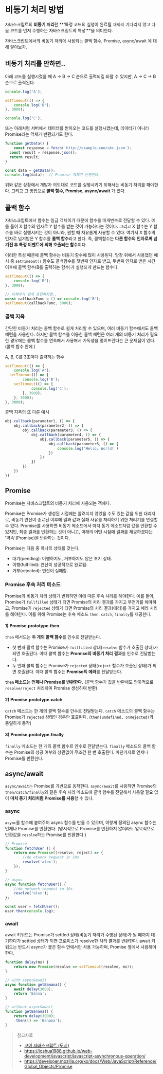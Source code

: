# 비동기 처리 방법

자바스크립트의 **비동기 처리**란 **‘특정 코드의 실행이 완료될 때까지 기다리지 않고 다음 코드를 먼저 수행하는 자바스크립트의 특성’**을 의미한다.

자바스크립트에서의 비동기 처리에 사용되는 콜백 함수, Promise, async/await 에 대해 알아보자.



## 비동기 처리를 안하면..

아래 코드를 실행시켰을 때 A → B → C 순으로 출력되길 바랄 수 있지만, A → C → B 순으로 출력된다.

```js
console.log('A');

setTimeout(() => {
	console.log('B');
}, 3000);

console.log('C');
```



또는 아래처럼 서버에서 데이터를 받아오는 코드를 실행시켰는데, 데이터가 아니라 Promise라는 객체가 반환되기도 한다.

```js
function getData() {
	const response = fetch('http://example.com/abc.json');
  const result = response.json();
  return result;
}

const data = getData();
console.log(data);  // Promise 객체가 반환된다.
```



위와 같은 상황에서 개발자 의도대로 코드를 실행시키기 위해서는 비동기 처리를 해야한다. 그리고 그 방법으로 **콜백 함수, Promise, async/await** 가 있다.



## 콜백 함수

자바스크립트에서 함수는 일급 객체이기 때문에 함수를 매개변수로 전달할 수 있다. 예를 들어 X 함수의 인자로 Y 함수를 받는 것이 가능하다는 것이다. 그리고 X 함수는 Y 함수를 바로 실행시키는 것이 아니라, 원할 때 자유롭게 사용할 수 있다. 여기서 X 함수의 인자로 넘겨받은 Y 함수를 **콜백 함수**라고 한다. 즉, 콜백함수는 **다른 함수의 인자로써 넘겨진 후 특정 이벤트에 의해 호출되는 함수**이다.

이러한 특성 때문에 콜백 함수는 비동기 함수에 많이 사용된다. 당장 위에서 사용했던 예시 중 `setTimeout()` 함수도 콜백함수를 첫번째 인자로 받고, 두번째 인자로 받은 시간 이후에 콜백 함수(B를 출력하는 함수)가 실행되게 만드는 함수다.

```js
setTimeout(() => {
	console.log('B');
}, 3000);

// 이해하기 쉽게 표현하자면..
const callbackFunc = () => console.log('B');
setTimeout(callbackFunc, 3000);
```



### 콜백 지옥

간단한 비동기 처리는 콜백 함수로 쉽게 처리할 수 있으며, 여러 비동기 함수에서도 콜백 패턴을 사용한다. 하지만 콜백 함수를 이용한 콜백 패턴은 여러 개의 비동기 처리가 필요한 경우에는 콜백 함수를 연속해서 사용해서 가독성을 떨어뜨린다는 큰 문제점이 있다. (콜백 함수 안에 )

A, B, C를 3초마다 출력하는 함수

```js
setTimeout(() => {
	console.log('A');
  setTimeout(() => {
		console.log('B');
    setTimeout(() => {
			console.log('C');
		}, 3000);
	}, 3000);
}, 3000);
```



콜백 지옥의 또 다른 예시

```js
obj.callback(parameter1, () => {
    obj.callback(parameter2, () => {
        obj.callback(parameter3, () => {
            obj.callback(parameter4, () => {
                obj.callback(parameter5, () => {
                    obj.callback(parameter6, () => {
                        console.log('Hello, World!')
                    })
                })
            })
        })
    })
})
```



## Promise

Promise는 자바스크립트의 비동기 처리에 사용되는 객체다. 

Promise는 Promise가 생성된 시점에는 알려지지 않았을 수도 있는 값을 위한 대리자로, 비동기 연산이 종료된 이후에 결과 값과 실패 사유를 처리하기 위한 처리기를 연결할 수 있다. Promise를 사용하면 비동기 메소드에서 마치 동기 메소드처럼 값을 반환할 수 있지만, 최종 결과를 반환하는 것이 아니고, 미래의 어떤 시점에 결과를 제공하겠다는 '약속'(Promise)을 반환하는 것이다.

Promise는 다음 중 하나의 상태를 갖는다.

- 대기(pending): 이행하지도, 거부하지도 않은 초기 상태.
- 이행(fulfilled):  연산이 성공적으로 완료됨.
- 거부(rejected): 연산이 실패함.



### Promise 후속 처리 메소드

Promise의 비동기 처리 상태가 변화하면 이에 따른 후속 처리를 해야한다. 예를 들어, Promise가 `fullfilled` 상태가 되면 Promise의 처리 결과를 가지고 무언가를 해야하고, Promise가 `rejected` 상태가 되면 Promise의 처리 결과(에러)를 가지고 에러 처리를 해야한다. 이를 위해 Promise는 후속 메소드 `then`, `catch`, `finally`를 제공한다.

#### 1) Promise.prototype.then

`then` 메서드는 **두 개의 콜백 함수**를 인수로 전달받는다.

- 첫 번째 콜백 함수는 Promise가 `fullfilled` 상태(`resolve` 함수가 호출된 상태)가 되면 호출된다. 이때 콜백 함수는 **Promise의 비동기 처리 결과**를 인수로 전달받는다.
- 두 번째 콜백 함수는 Promise가 `rejected` 상태(`reject` 함수가 호출된 상태)가 되면 호출된다. 이때 콜백 함수는 **Promise의 에러**를 전달받는다.

**`then` 메소드는 언제나 Promise를 반환한다.** (콜백 함수가 값을 반환해도 암묵적으로 `resolve/reject` 처리하여 Promise 생성하여 반환)



#### 2) Promise.prototype.catch

`catch` 메소드는 한 개의 콜백 함수를 인수로 전달받는다. `catch` 메소드의 콜백 함수는 Promise가 `rejected` 상태인 경우만 호출된다. (`then(undefined, onRejected)`와 동일하게 동작)



#### 3) Promise.prototype.finally

`finally` 메소드는 한 개의 콜백 함수르 인수로 전달받는다. `finally` 메소드의 콜백 함수는 Promise의 성공 여부와 상관없이 무조건 한 번 호출된다. 마찬가지로 언제나 Promise를 반환한다.



## async/await

`async/await`는 Promise를 기반으로 동작한다. `async/await`를 사용하면 Promise의 `then/catch/finally`와 같은 후속 처리 메소드에 콜백 함수를 전달해서 사용할 필요 없이 **마치 동기 처리처럼 Promise를 사용**할 수 있다.



### async

`async`를 함수에 붙여주어 async 함수를 만들 수 있으며, 이렇게 정의된 async 함수는 언제나 Promise를 반환한다. 
(명시적으로 Promise를 반환하지 않더라도 암묵적으로 반환값을 `resolve`하는 Promise를 반환한다.)

```jsx
// Promise
function fetchUser () {
	return new Promise((resolve, reject) => {
		//do etwork request in 10s
		resolve('alex');
	});
}

// async
async function fetchUser() {
	//do network request in 10s
	resolve('alex');
};

const user = fetchUser();
user.then(console.log); 
```



### await

await 키워드는 Promise가 settled 상태(비동기 처리가 수행된 상태)가 될 때까지 대기하다가 settled 상태가 되면 프로미스가 resolve한 처리 결과를 반환한다. await 키워드는 반드시 async가 붙은 함수 안에서만 사용 가능하며, Promise 앞에서 사용해야 한다.

```jsx
function delay(ms) {
	return new Promise(resolve => setTimeout(resolve, ms));
}

// with async&await
async function getBanana() {
	await delay(3000);
	return 'Banna';
}

// without async&await
function getBanana() {
	return delay(3000);
	.then(() => 'Banana');
}
```



> 참고자료
>
> - [코어 자바스크립트 (도서)](http://www.yes24.com/Product/Goods/78586788)
> - https://joshua1988.github.io/web-development/javascript/javascript-asynchronous-operation/
> - https://developer.mozilla.org/ko/docs/Web/JavaScript/Reference/Global_Objects/Promise

